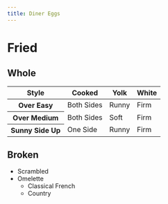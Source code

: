 ```yaml
---
title: Diner Eggs
---
```


# Fried

## Whole

<table>
  <thead>
    <tr>
      <th>Style</th>
      <th>Cooked</th>
      <th>Yolk</th>
      <th>White</th>
    </tr>
  </thead>
  <tr>
    <th>Over Easy</th>
    <td>Both Sides</td>
    <td>Runny</td>
    <td>Firm</td>
  </tr>
  <tr>
    <th>Over Medium</th>
    <td>Both Sides</td>
    <td>Soft</td>
    <td>Firm</td>
  </tr>
  <tr>
    <th>Sunny Side Up</th>
    <td>One Side</td>
    <td>Runny</td>
    <td>Firm</td>
  </tr>
</table>

## Broken

- Scrambled
- Omelette
  - Classical French
  - Country
